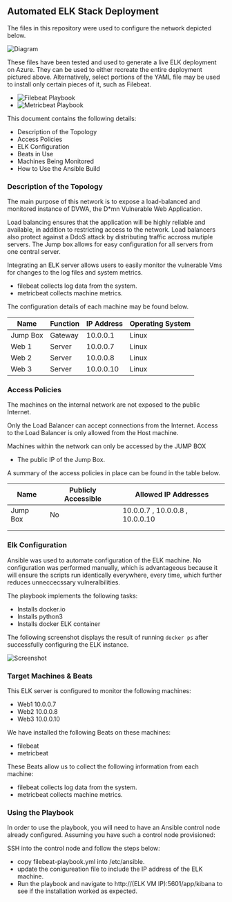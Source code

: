 ## Automated ELK Stack Deployment

The files in this repository were used to configure the network depicted below.

![Diagram](https://github.com/jboyd72/ELK-Stack-Deployment/blob/main/Ansible/ELK_Stack_Cloud_Diagram.png)

These files have been tested and used to generate a live ELK deployment on Azure. They can be used to either recreate the entire deployment pictured above. Alternatively, select portions of the YAML file may be used to install only certain pieces of it, such as Filebeat.

- ![Filebeat Playbook](https://github.com/jboyd72/ELK-Stack-Deployment/blob/main/Ansible/filebeat_playbook.yml)
- ![Metricbeat Playbook](https://github.com/jboyd72/ELK-Stack-Deployment/blob/main/Ansible/metricbeat_playbook.yml)

This document contains the following details:
- Description of the Topology
- Access Policies
- ELK Configuration
- Beats in Use
- Machines Being Monitored
- How to Use the Ansible Build

### Description of the Topology

The main purpose of this network is to expose a load-balanced and monitored instance of DVWA, the D*mn Vulnerable Web Application.

Load balancing ensures that the application will be highly reliable and available, in addition to restricting access to the network. Load balancers also protect against a DdoS attack by distributing traffic accross mutiple servers. The Jump box allows for easy configuration for all servers from one central server.

Integrating an ELK server allows users to easily monitor the vulnerable Vms for changes to the log files and system metrics.
- filebeat collects log data from the system.
- metricbeat collects machine metrics.

The configuration details of each machine may be found below.

| Name     | Function | IP Address | Operating System |
|----------|----------|------------|------------------|
| Jump Box | Gateway  | 10.0.0.1   | Linux
| Web 1    |  Server  | 10.0.0.7   | Linux
| Web 2    |  Server  | 10.0.0.8   | Linux
| Web 3    |  Server  | 10.0.0.10  | Linux
### Access Policies

The machines on the internal network are not exposed to the public Internet.

Only the Load Balancer can accept connections from the Internet. Access to the Load Balancer is only allowed from the Host machine.

Machines within the network can only be accessed by the JUMP BOX
- The public IP of the Jump Box.

A summary of the access policies in place can be found in the table below.

| Name     | Publicly Accessible | Allowed IP Addresses |
|----------|---------------------|----------------------|
| Jump Box | No                  | 10.0.0.7 , 10.0.0.8 , 10.0.0.10  |
|          |                     |                      |
|          |                     |                      |

### Elk Configuration

Ansible was used to automate configuration of the ELK machine. No configuration was performed manually, which is advantageous because it will ensure the scripts run identically everywhere, every time, which further reduces unneccecssary vulneralbilities.

The playbook implements the following tasks:
-	Installs docker.io
- Installs python3
- Installs docker ELK container

The following screenshot displays the result of running `docker ps` after successfully configuring the ELK instance.

![Screenshot](https://github.com/jboyd72/ELK-Stack-Deployment/blob/main/Ansible/ELK_docker_ps_screenshot.png)

### Target Machines & Beats
This ELK server is configured to monitor the following machines:
- Web1 10.0.0.7
- Web2 10.0.0.8
- Web3 10.0.0.10

We have installed the following Beats on these machines:
- filebeat
- metricbeat

These Beats allow us to collect the following information from each machine:
- filebeat collects log data from the system.
- metricbeat collects machine metrics.

### Using the Playbook
In order to use the playbook, you will need to have an Ansible control node already configured. Assuming you have such a control node provisioned:

SSH into the control node and follow the steps below:
- copy filebeat-playbook.yml into /etc/ansible.
- update the conigureation file to include the IP address of the ELK machine.
- Run the playbook and navigate to http://(ELK VM IP):5601/app/kibana to see if the installation worked as expected.
